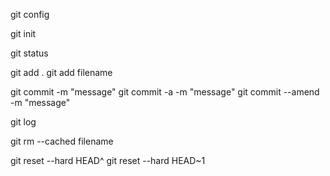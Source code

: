 git config

git init

git status

git add .
git add filename

git commit -m "message"
git commit -a -m "message" <!-- git add + git commit -->
git commit --amend -m "message"

git log

git rm --cached filename

git reset --hard HEAD^
git reset --hard HEAD~1
